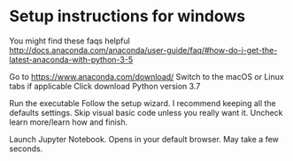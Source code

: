 # Setup instructions for windows

You might find these faqs helpful
http://docs.anaconda.com/anaconda/user-guide/faq/#how-do-i-get-the-latest-anaconda-with-python-3-5

Go to https://www.anaconda.com/download/
Switch to the macOS or Linux tabs if applicable
Click download Python version 3.7

Run the executable
Follow the setup wizard. I recommend keeping all the defaults settings.
Skip visual basic code unless you really want it. Uncheck learn more/learn how and finish.

Launch Jupyter Notebook. Opens in your default browser. May take a few seconds.
